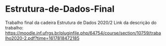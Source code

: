 # Estrutura-de-Dados-Final
Trabalho final da cadeira Estrutura de Dados 2020/2
Link da descrição do trabalho: https://moodle.inf.ufrgs.br/pluginfile.php/64754/course/section/10759/trabalho2020-2.pdf?time=1617818472185

